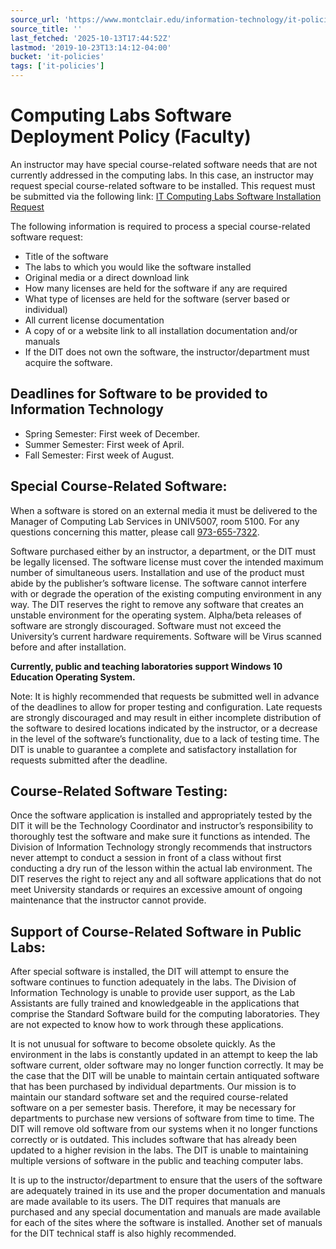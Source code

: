 ```yaml
---
source_url: 'https://www.montclair.edu/information-technology/it-policies-and-procedures/software-request-policy-instructors/'
source_title: ''
last_fetched: '2025-10-13T17:44:52Z'
lastmod: '2019-10-23T13:14:12-04:00'
bucket: 'it-policies'
tags: ['it-policies']
---
```


# Computing Labs Software Deployment Policy (Faculty)

An instructor may have special course-related software needs that are not currently addressed in the computing labs. In this case, an instructor may request special course-related software to be installed. This request must be submitted via the following link: [IT Computing Labs Software Installation Request](https://montclair.co1.qualtrics.com/jfe/form/SV_8vxLMEjvu0Xlnil)

The following information is required to process a special course-related software request:

* Title of the software
* The labs to which you would like the software installed
* Original media or a direct download link
* How many licenses are held for the software if any are required
* What type of licenses are held for the software (server based or individual)
* All current license documentation
* A copy of or a website link to all installation documentation and/or manuals
* If the DIT does not own the software, the instructor/department must acquire the software.

## Deadlines for Software to be provided to Information Technology

* Spring Semester: First week of December.
* Summer Semester: First week of April.
* Fall Semester: First week of August.

## Special Course-Related Software:

When a software is stored on an external media it must be delivered to the Manager of Computing Lab Services in UNIV5007, room 5100. For any questions concerning this matter, please call [973-655-7322](tel:973-655-7322).

Software purchased either by an instructor, a department, or the DIT must be legally licensed. The software license must cover the intended maximum number of simultaneous users. Installation and use of the product must abide by the publisher’s software license. The software cannot interfere with or degrade the operation of the existing computing environment in any way. The DIT reserves the right to remove any software that creates an unstable environment for the operating system. Alpha/beta releases of software are strongly discouraged. Software must not exceed the University’s current hardware requirements. Software will be Virus scanned before and after installation.

**Currently, public and teaching laboratories support Windows 10 Education Operating System.**

Note: It is highly recommended that requests be submitted well in advance of the deadlines to allow for proper testing and configuration. Late requests are strongly discouraged and may result in either incomplete distribution of the software to desired locations indicated by the instructor, or a decrease in the level of the software’s functionality, due to a lack of testing time. The DIT is unable to guarantee a complete and satisfactory installation for requests submitted after the deadline.

## Course-Related Software Testing:

Once the software application is installed and appropriately tested by the DIT it will be the Technology Coordinator and instructor’s responsibility to thoroughly test the software and make sure it functions as intended. The Division of Information Technology strongly recommends that instructors never attempt to conduct a session in front of a class without first conducting a dry run of the lesson within the actual lab environment. The DIT reserves the right to reject any and all software applications that do not meet University standards or requires an excessive amount of ongoing maintenance that the instructor cannot provide.

## Support of Course-Related Software in Public Labs:

After special software is installed, the DIT will attempt to ensure the software continues to function adequately in the labs. The Division of Information Technology is unable to provide user support, as the Lab Assistants are fully trained and knowledgeable in the applications that comprise the Standard Software build for the computing laboratories. They are not expected to know how to work through these applications.

It is not unusual for software to become obsolete quickly. As the environment in the labs is constantly updated in an attempt to keep the lab software current, older software may no longer function correctly. It may be the case that the DIT will be unable to maintain certain antiquated software that has been purchased by individual departments. Our mission is to maintain our standard software set and the required course-related software on a per semester basis. Therefore, it may be necessary for departments to purchase new versions of software from time to time. The DIT will remove old software from our systems when it no longer functions correctly or is outdated. This includes software that has already been updated to a higher revision in the labs. The DIT is unable to maintaining multiple versions of software in the public and teaching computer labs.

It is up to the instructor/department to ensure that the users of the software are adequately trained in its use and the proper documentation and manuals are made available to its users. The DIT requires that manuals are purchased and any special documentation and manuals are made available for each of the sites where the software is installed. Another set of manuals for the DIT technical staff is also highly recommended.